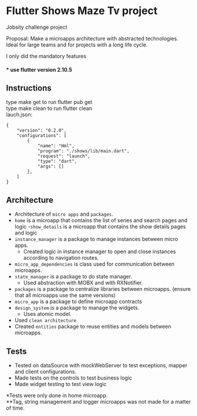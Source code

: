 
# Flutter Shows Maze Tv project 

Jobsity challenge project

Proposal: Make a microapps architecture with abstracted technologies. Ideal for large teams and for projects with a long life cycle.

I only did the mandatory features

####  * use flutter version 2.10.5    

## Instructions
type make get to run flutter pub get\
type make clean to run flutter clean\
lauch.json:
```
{
    "version": "0.2.0",
    "configurations": [
        {
            "name": "Hml",
            "program": "./shows/lib/main.dart",
            "request": "launch",
            "type": "dart",
            "args": []
        },
    ]
}
```

## Architecture 

- Architecture of `micro apps` and `packages`.
- `home` is a microapp that contains the list of series and search pages and logic
-`show_details` is a microapp that contains the show details pages and logic
- `instance_manager` is a package to manage instances between micro apps.
    - Created logic in instance manager to open and close instances according to navigation routes.
- `micro_app_dependencies` is class used for communication between microapps.
- `state_manager` is a package to do state manager.
    - Used abstraction with MOBX and with RXNotifier.
- `packages` is a package to centralize libraries between microapps. (ensure that all microapps use the same versions)
- `micro_app` is a package to define microapp contracts
- `design_system` is a package to manage the widgets.
    - Uses atomic model.
- Used `clean architecture` 
- Created `entities` package to reuse entities and models between microapps.


## Tests

- Tested on dataSource with mockWebServer to test exceptions, mapper and client configurations.
- Made tests on the controls to test business logic
- Made widget testing to test view logic



*Tests were only done in home microapp. \
**Tag, string management and logger microapps was not made for a matter of time.

